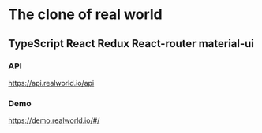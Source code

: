 # The clone of real world
## TypeScript React Redux React-router material-ui
### API
https://api.realworld.io/api

### Demo
https://demo.realworld.io/#/
